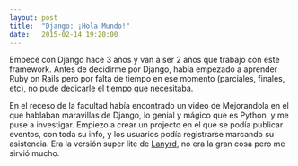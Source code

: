 ```yaml
---
layout: post
title:  "Django: ¡Hola Mundo!"
date:   2015-02-14 19:20:00
---
```

Empecé con Django hace 3 años y van a ser 2 años que trabajo con este framework. Antes de decidirme por Django, había empezado a aprender Ruby on Rails pero por falta de tiempo en ese momento (parciales, finales, etc), no pude dedicarle el tiempo que necesitaba.

En el receso de la facultad había encontrado un video de Mejorandola en el que hablaban maravillas de Django, lo genial y mágico que es Python, y me puse a investigar.
Empiezo a crear un projecto en el que se podía publicar eventos, con toda su info, y los usuarios podía registrarse marcando su asistencia. Era la versión super lite de <a href="http://lanyrd.com/" target="_blank">Lanyrd</a>, no era la gran cosa pero me sirvió mucho.

<!-- Luego de un tiempo sin hacer nada con este framework, un amigo me contacta diciéndome que hay un puesto para desarrollar con Django y estando en el laburo que estaba en ese momento, ni lo dudé y es donde realmente aprendo mucho. -->

